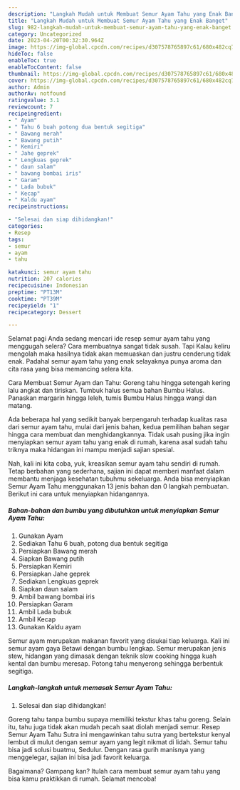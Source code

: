 ```yaml
---
description: "Langkah Mudah untuk Membuat Semur Ayam Tahu yang Enak Banget"
title: "Langkah Mudah untuk Membuat Semur Ayam Tahu yang Enak Banget"
slug: 982-langkah-mudah-untuk-membuat-semur-ayam-tahu-yang-enak-banget
category: Uncategorized
date: 2023-04-20T00:32:30.964Z
image: https://img-global.cpcdn.com/recipes/d307578765897c61/680x482cq70/semur-ayam-tahu-foto-resep-utama.jpg
hideToc: false
enableToc: true
enableTocContent: false
thumbnail: https://img-global.cpcdn.com/recipes/d307578765897c61/680x482cq70/semur-ayam-tahu-foto-resep-utama.jpg
cover: https://img-global.cpcdn.com/recipes/d307578765897c61/680x482cq70/semur-ayam-tahu-foto-resep-utama.jpg
author: Admin
authorAv: notfound
ratingvalue: 3.1
reviewcount: 7
recipeingredient:
- " Ayam"
- " Tahu 6 buah potong dua bentuk segitiga"
- " Bawang merah"
- " Bawang putih"
- " Kemiri"
- " Jahe geprek"
- " Lengkuas geprek"
- " daun salam"
- " bawang bombai iris"
- " Garam"
- " Lada bubuk"
- " Kecap"
- " Kaldu ayam"
recipeinstructions:

- "Selesai dan siap dihidangkan!"
categories:
- Resep
tags:
- semur
- ayam
- tahu

katakunci: semur ayam tahu 
nutrition: 207 calories
recipecuisine: Indonesian
preptime: "PT13M"
cooktime: "PT39M"
recipeyield: "1"
recipecategory: Dessert

---
```



Selamat pagi Anda sedang mencari ide resep semur ayam tahu yang menggugah selera? Cara membuatnya sangat tidak susah. Tapi Kalau keliru mengolah maka hasilnya tidak akan memuaskan dan justru cenderung tidak enak. Padahal semur ayam tahu yang enak selayaknya punya aroma dan cita rasa yang bisa memancing selera kita.


Cara Membuat Semur Ayam dan Tahu: Goreng tahu hingga setengah kering lalu angkat dan tiriskan. Tumbuk halus semua bahan Bumbu Halus. Panaskan margarin hingga leleh, tumis Bumbu Halus hingga wangi dan matang.

Ada beberapa hal yang sedikit banyak berpengaruh terhadap kualitas rasa dari semur ayam tahu, mulai dari jenis bahan, kedua pemilihan bahan segar hingga cara membuat dan menghidangkannya. Tidak usah pusing jika ingin menyiapkan semur ayam tahu yang enak di rumah, karena asal sudah tahu triknya maka hidangan ini mampu menjadi sajian spesial.


Nah, kali ini kita coba, yuk, kreasikan semur ayam tahu sendiri di rumah. Tetap berbahan yang sederhana, sajian ini dapat memberi manfaat dalam membantu menjaga kesehatan tubuhmu sekeluarga. Anda bisa menyiapkan Semur Ayam Tahu menggunakan 13 jenis bahan dan 0 langkah pembuatan. Berikut ini cara untuk menyiapkan hidangannya.

<!--inarticleads1-->

##### Bahan-bahan dan bumbu yang dibutuhkan untuk menyiapkan Semur Ayam Tahu:

1. Gunakan  Ayam
1. Sediakan  Tahu 6 buah, potong dua bentuk segitiga
1. Persiapkan  Bawang merah
1. Siapkan  Bawang putih
1. Persiapkan  Kemiri
1. Persiapkan  Jahe geprek
1. Sediakan  Lengkuas geprek
1. Siapkan  daun salam
1. Ambil  bawang bombai iris
1. Persiapkan  Garam
1. Ambil  Lada bubuk
1. Ambil  Kecap
1. Gunakan  Kaldu ayam


Semur ayam merupakan makanan favorit yang disukai tiap keluarga. Kali ini semur ayam gaya Betawi dengan bumbu lengkap. Semur merupakan jenis stew, hidangan yang dimasak dengan teknik slow cooking hingga kuah kental dan bumbu meresap. Potong tahu menyerong sehingga berbentuk segitiga. 

<!--inarticleads2-->

##### Langkah-langkah untuk memasak Semur Ayam Tahu:


1. Selesai dan siap dihidangkan!

Goreng tahu tanpa bumbu supaya memiliki tekstur khas tahu goreng. Selain itu, tahu juga tidak akan mudah pecah saat diolah menjadi semur. Resep Semur Ayam Tahu Sutra ini mengawinkan tahu sutra yang bertekstur kenyal lembut di mulut dengan semur ayam yang legit nikmat di lidah. Semur tahu bisa jadi solusi buatmu, Sedulur. Dengan rasa gurih manisnya yang menggelegar, sajian ini bisa jadi favorit keluarga. 

Bagaimana? Gampang kan? Itulah cara membuat semur ayam tahu yang bisa kamu praktikkan di rumah. Selamat mencoba!
